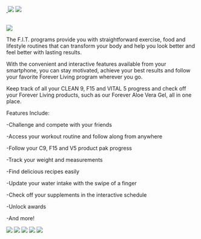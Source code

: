 <a href="https://shop.foreverliving.com/retail/entry/Shop.do?store=IRL&distribID=001002627908&language=en"> <img border="0" alt="" src="https://img.shields.io/badge/customer-Forever%20living-yellowgreen"> </a> <img src="https://img.shields.io/badge/IOS-<%2010.0-orange" > <img src="https://img.shields.io/badge/-Obj%20C-blue" > 

<br>

<img src="https://cdn2.dropmarkusercontent.com/420459/76b22d729e83d4132ee97e9a1ff54191df247a8e511e1885e7edfbfc0b1e4d73/246x0w.jpg?Expires=1591836120&Signature=MZbgqeFqZ9tC94cJ9hAhGOJXevKpyO4~JyOlSayVVz8ytQvtTRPzIYAfhW5ezQdzPmjhiCebXci-6wvNToRuCtY8rJvxTZhvMs5F6qNS8d8v1PlLKGgL4TIYnv5EoI-bkE4rtBcgi7vMZqwaq94m-LYbbqnl37e4D3BS5yzPTHfTQnC5imHi4QnCchbwbBmfOgPTdCwXF13tdGTAG0HGiHPlXVVhVNvcz1ezfP-vY71AUci5FNlhGtYZ6CGWA6bSGWRLlR9aiA3zQPIZu3C8orZZfdKta6WfnHu9w0oOqBU0Emep8Z7HaMQ~c60sNDyPHtaGTS6CP2Me-sZMhKxCog__&Key-Pair-Id=APKAITQYWVEN757ZA4KQ" > 

<br>

The F.I.T. programs provide you with straightforward exercise, food and lifestyle routines that can transform your body and help you look better and feel better with lasting results.

With the convenient and interactive features available from your smartphone, you can stay motivated, achieve your best results and follow your favorite Forever Living program wherever you go.

Keep track of all your CLEAN 9, F15 and VITAL 5 progress and check off your Forever Living products, such as our Forever Aloe Vera Gel, all in one place.

Features Include:

-Challenge and compete with your friends

-Access your workout routine and follow along from anywhere

-Follow your C9, F15 and V5 product pak progress

-Track your weight and measurements

-Find delicious recipes easily

-Update your water intake with the swipe of a finger

-Check off your supplements in the interactive schedule

-Unlock awards

-And more!

<img src="https://cdn2.dropmarkusercontent.com/420459/327fb1f5e1eacfd80fb381224c0f0c7185cb6a9fcb15b6b918e4c9ce8867f064/300x0w.jpg?Expires=1591836197&Signature=JHNzHi170m3hklW86hDqw0GK9QVY7wUBz9sFvo2PXLTfSq53GjEDayJ-TgI6O54MMWST6voHGk4s4tOAr~3g4Rmae7G~FYDzmYaN2l~YHb~ub32g4S9JpOMmSkZdrqiAsLC1Tw1Zw1b2WrPHrrbh9ll1JF3Wg4HzxxsuQ8KZI6ggSRlBAt9Z1PV4aTj69ZkwCCOMmjN7M5oWtO8VMcwsckIVfO773Vc71Wwl5tFjzTB5rk4T5LiylAaUzrF7pbAWUkh~vj28c1EIhkIkt3vl~~ZyzD7tBf6xf0UeSkLoGITvVaJz0HLJ6EZnRmLtWDTpEEa46XqZcCqPHGxcY8zcpg__&Key-Pair-Id=APKAITQYWVEN757ZA4KQ" > 


<img src="https://cdn2.dropmarkusercontent.com/420459/24ff76579c7fb040b0f7d232ca6d5fe4c4b08867ae94e729c698a24855fcb39e/300x0w%281%29.jpg?Expires=1591836198&Signature=JgIAEaEm5UwKa2lCuNjfA9mkdr12uZJLMfi4nwjW6nTDg8j-AY5saMrHGCr14wko0eBi3FXln2LGGcIiJXYBgGAZK2~slWd9kcYbzDOiazFkwr5nn3Moq9G2ph8YELKDWgW0Kywdrs1cJQ5G10ipVcPKETZW2BQLLb7MT590mFuu6QqmueL6NyrUxM3Ezn4qbI5p8-Q-kgnCMyMLNdXGloKcvSSNoC0reN8U-SR8jCAspjnFiyvb6QXLpqvbi~uhdoNpTavuHt~w8CcVC-q11wn~CF39WnNm3y1Nzf0f5vbgD8iFFoJ2OZCeLsgUhXg0q6CWIajTB8CBMVHX~qkLQg__&Key-Pair-Id=APKAITQYWVEN757ZA4KQ" > 


<img src="https://cdn2.dropmarkusercontent.com/420459/7ba6c0ed8c17aec6a759351d972f17badfb1f08a69b05531335157a292c9e8bf/300x0w%282%29.jpg?Expires=1591836200&Signature=ZGhm0q4iE35kbUnX0FJHNAFmmRAb4jWC5x5ItTYCbQss5AP0wJmevYU-QjBH9utjaQPGYZswGqBFB8sRNmjary1K-Iyc8lv5fMZr-z5MuMazj7wqGi6qldKsvhYs9MKaVxc~HzcUu~3KeylSqPMAy1nWHaf2JLrOF9~1yL-TnA2iyiOyJTpRXeSKez77X2GVtAiUeD2Bon0FNl3GqgNGUAPtPq7nRSoxDdKbt-SXacEXgBBQ1SmiKO8A4iQXXrlnTi1ZTVgFpiHwSP8LN9FaRCGa8vTUjcGa2uDYv3hXUS2Y8rbOhnZjZraftX-U~vNnvHiWN024JcXWMZp20yUwEA__&Key-Pair-Id=APKAITQYWVEN757ZA4KQ" > 


<img src="https://cdn2.dropmarkusercontent.com/420459/eeb75232f47cdd7c0ef230af341b3be37977d80e96a6fc705dadb85e30892e5a/300x0w%284%29.jpg?Expires=1591836196&Signature=CeO0sll2nAE-yTSc-4FPrvI9JA6RYcyKu45-VO0Koa0Ub21aWwsm4V9QD85BpCvrS0YLPxnRV~syj236n41SpwfeK~HFHBBCg6t3yQMY3pqFg0BxMuyLImTUT-khS6d45bh1x3M4rihnfvwgqiH6jptqa3kE39VcymbyTU5tzx9MyAzFl3HpifdQY35X4nO3lg~OS2idAh6kAcmkPfZiXv2CdT6NgjFwyMhHl4iG6NvQIi~N4C~lDSm-VBFMKZ9PhrnypOkv7IeGaK5ZCC4roH9exhR0QPs2jrIFVRbhukD1ftDBoLeMamLQh5mAYVAAyxHqFj~v7XTpMwaoEIDyyA__&Key-Pair-Id=APKAITQYWVEN757ZA4KQ" > 


<img src="https://cdn2.dropmarkusercontent.com/420459/0bf68b0b4738d6d2baada5b35c8c5cd563edd849decccd608373cbfd3db4627c/300x0w%283%29.jpg?Expires=1591836195&Signature=MA1gIJ5eRnQcQ0hEH1pHZV3s8uPTyjGeWnP-ri-rDrE2Vkuv3QcSjmOCDZSFbOLYQuwPrvE4-SR5X-iOphnA-ZIYRYB5XsIZVWYfgaRpbSGTJnI3HavVkD9E-DyYPc5vzEqqZBlFQmxc0Ed62-3Ha5jWiR1vrrNW8cyWWq7NZnV9yYyquVdppmf535piDTQOmazLN0e8ZY25FKyDskeCV05WvAjT7W-nWuPr7KcsNCz47O~aHwtoaAVDXculJqKN1cwRVwv7vpcerBkNLmcv-t-Gwr-yiHJh-JcdNUrpwf2~yazouJ2swaCOnZ-KNvj9MSHNPifSO~DdX1vdZ1N5nQ__&Key-Pair-Id=APKAITQYWVEN757ZA4KQ" > 

